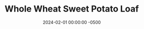 ---
layout: post
title:  "Whole Wheat Sweet Potato Loaf"
date:   2024-02-01 00:00:00 -0500
categories:
- Recipes
- Bread
permalink: /recipes/sweet-potato-bread
image: /assets/Food/Bread/Sweet Potato/sweet-potato-cover.jpg
ing: sweetpotatobread-ing
facts: sweetpotatobread-facts
section1: 
start2: 
section2: 
start3: 
section3: 
start4: 
section4: 
start5: 
section5: 
Prep: 45
Rest: 120
Cook: 45
Source1: https://www.youtube.com/watch?v=9WAWdbXdsKg
Source2: 
whisk: https://s.samsungfood.com/4Uvug
tags: 
- whole wheat
- bread
- sandwich
- toast
- pumpkin
- butternut
- squash
- breakfast
Description: I love a classic whole wheat bread, but I also love those potato buns for hamburgers. So I decided to combine the 2, and modify my classic bread recipe to include some sweet potato. Sweet potatoes give a slight orange color and mild sweetness, that make the loaf just a little bit better.  In this photo here, I used some <a href="sweet-potato-puree">Roasted Sweet Potato Puree</a> as a spread for double sweet potato action!
Instructions: 
- Peel your sweet potato, and cut into cubes. Add to a medium pot and cover with water. Bring to a boil, cover, reduce to medium, and simmer for around 15-18 minutes, until the potato can be easily crushed with the back of a spoon. Use a slotted spoon to scoop out the potatoes, and reserve the water (you will need it later in the bread). Let everything cool to room temperature<br><br>

- In a large bowl, combine the water (use the leftover boiling water, and add some fresh water if you need more) and the sweet potatoes. Mash with a fork or potato masher, and fully combine into the water<br><br>

- From here, you can proceed on with making the loaf of bread as normal. Since bread making can be quite complicated, I will leave the link to my <a href="ww-bread">100% Whole Wheat Bread</a> recipe, which breaks down my steps for a loaf of bread. Note that this dough is a little stickier than I am used to<br><br>
- <center><img src="/assets/Food/Bread/Sweet Potato/sweet-potato-3.jpg" alt="" class="instruction-image"></center>
---